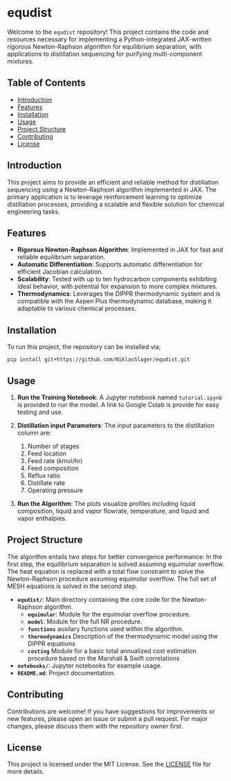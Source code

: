 # equdist

Welcome to the `equdist` repository! This project contains the code and resources necessary for implementing a Python-integrated JAX-written rigorous Newton-Raphson algorithm for equilibrium separation, with applications to distillation sequencing for purifying multi-component mixtures. 

## Table of Contents

- [Introduction](#introduction)
- [Features](#features)
- [Installation](#installation)
- [Usage](#usage)
- [Project Structure](#project-structure)
- [Contributing](#contributing)
- [License](#license)

## Introduction

This project aims to provide an efficient and reliable method for distillation sequencing using a Newton-Raphson algorithm implemented in JAX. The primary application is to leverage reinforcement learning to optimize distillation processes, providing a scalable and flexible solution for chemical engineering tasks.

## Features

- **Rigorous Newton-Raphson Algorithm**: Implemented in JAX for fast and reliable equilibrium separation.
- **Automatic Differentiation**: Supports automatic differentiation for efficient Jacobian calculation.
- **Scalability**: Tested with up to ten hydrocarbon components exhibiting ideal behavior, with potential for expansion to more complex mixtures.
- **Thermodynamics**: Leverages the DIPPR thermodynamic system and is compatible with the Aspen Plus thermodynamic database, making it adaptable to various chemical processes.

## Installation

To run this project, the repository can be installed via;

    
    pip install git+https://github.com/NiklasSlager/equdist.git
    

## Usage

1. **Run the Training Notebook**:
    A Jupyter notebook named `tutorial.ipynb` is provided to run the model. A link to Google Colab is provide for easy testing and use.

2. **Distillation input Parameters**:
   The input parameters to the distillation column are:
   1. Number of stages
   2. Feed location
   3. Feed rate (kmol/hr)
   4. Feed composition
   5. Reflux ratio
   6. Distillate rate
   7. Operating pressure

4. **Run the Algorithm**:
    The plots visualize profiles including liquid composition, liquid and vapor flowrate, temperature, and liquid and vapor enthalpies.

## Project Structure
The algorithm entails two steps for better convergence performance: In the first step, the equilibrium separation is solved assuming equimolar overflow. The heat equation is replaced with a total flow constraint to solve the Newton-Raphson procedure assuming equimolar overflow. The full set of MESH equations is solved in the second step.
- **`equdist/`**: Main directory containing the core code for the Newton-Raphson algorithm.
  - **`equimolar`**: Module for the equimolar overflow procedure.
  - **`model`**: Module for the full NR procedure.
  - **`functions`** auxilary functions used within the algorithm.
  - **`thermodynamics`** Description of the thermodynamic model using the DIPPR equations
  - **`costing`** Module for a basic total annualized cost estimation procedure based on the Marshall & Swift correlations
- **`notebooks/`**: Jupyter notebooks for example usage.
- **`README.md`**: Project documentation.


## Contributing

Contributions are welcome! If you have suggestions for improvements or new features, please open an issue or submit a pull request. For major changes, please discuss them with the repository owner first.

## License

This project is licensed under the MIT License. See the [LICENSE](LICENSE) file for more details.



